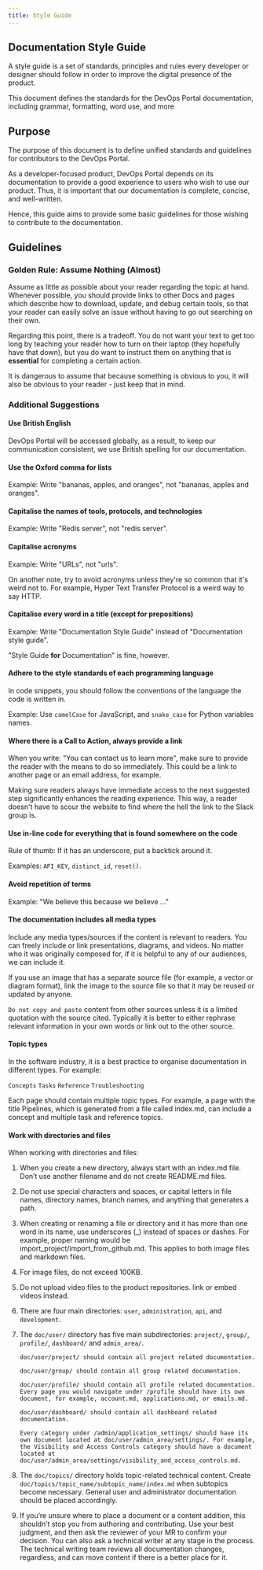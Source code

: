 ```yaml
---
title: Style Guide
---
```


## Documentation Style Guide

A style guide is a set of standards, principles and rules every developer or designer should follow in order to improve the digital presence of the product.

This document defines the standards for the DevOps Portal documentation, including grammar, formatting, word use, and more

## Purpose

The purpose of this document is to define unified standards and guidelines for contributors to the DevOps Portal.

As a developer-focused product, DevOps Portal depends on its documentation to provide a good experience to users who wish to use our product. Thus, it is important that our documentation is complete, concise, and well-written.

Hence, this guide aims to provide some basic guidelines for those wishing to contribute to the documentation.

## Guidelines

### Golden Rule: Assume Nothing (Almost)

Assume as little as possible about your reader regarding the topic at hand. Whenever possible, you should provide links to other Docs and pages which describe how to download, update, and debug certain tools, so that your reader can easily solve an issue without having to go out searching on their own.

Regarding this point, there is a tradeoff. You do not want your text to get too long by teaching your reader how to turn on their laptop (they hopefully have that down), but you do want to instruct them on anything that is **essential** for completing a certain action.

It is dangerous to assume that because something is obvious to you, it will also be obvious to your reader - just keep that in mind.

### Additional Suggestions

#### Use British English

DevOps Portal will be accessed globally, as a result, to keep our communication consistent, we use British spelling for our documentation.

#### Use the Oxford comma for lists

Example: Write "bananas, apples, and oranges", not "bananas, apples and oranges".

#### Capitalise the names of tools, protocols, and technologies

Example: Write "Redis server", not "redis server".

#### Capitalise acronyms

Example: Write "URLs", not "urls".

On another note, try to avoid acronyms unless they're so common that it's weird not to. For example, Hyper Text Transfer Protocol is a weird way to say HTTP.

#### Capitalise every word in a title (except for prepositions)

Example: Write "Documentation Style Guide" instead of "Documentation style guide".

"Style Guide **for** Documentation" is fine, however.

#### Adhere to the style standards of each programming language

In code snippets, you should follow the conventions of the language the code is written in.

Example: Use `camelCase` for JavaScript, and `snake_case` for Python variables names.

#### Where there is a Call to Action, always provide a link

When you write: "You can contact us to learn more", make sure to provide the reader with the means to do so immediately. This could be a link to another page or an email address, for example.

Making sure readers always have immediate access to the next suggested step significantly enhances the reading experience. This way, a reader doesn't have to scour the website to find where the hell the link to the Slack group is.

#### Use in-line code for everything that is found somewhere on the code

Rule of thumb: If it has an underscore, put a backtick around it.

Examples: `API_KEY`, `distinct_id`, `reset()`.

#### Avoid repetition of terms

Example: "We believe this because we believe …"

#### The documentation includes all media types

Include any media types/sources if the content is relevant to readers. You can freely include or link presentations, diagrams, and videos. No matter who it was originally composed for, if it is helpful to any of our audiences, we can include it.

If you use an image that has a separate source file (for example, a vector or diagram format), link the image to the source file so that it may be reused or updated by anyone.

`Do not copy and paste` content from other sources unless it is a limited quotation with the source cited. Typically it is better to either rephrase relevant information in your own words or link out to the other source.

#### Topic types

In the software industry, it is a best practice to organise documentation in different types. For example:

`Concepts`
`Tasks`
`Reference`
`Troubleshooting`

Each page should contain multiple topic types. For example, a page with the title Pipelines, which is generated from a file called index.md, can include a concept and multiple task and reference topics.

#### Work with directories and files

When working with directories and files:

1. When you create a new directory, always start with an index.md file. Don’t use another filename and do not create README.md files.

2. Do not use special characters and spaces, or capital letters in file names, directory names, branch names, and anything that generates a path.

3. When creating or renaming a file or directory and it has more than one word in its name, use underscores (_) instead of spaces or dashes. For example, proper naming would be import_project/import_from_github.md. This applies to both image files and markdown files.

4. For image files, do not exceed 100KB.

5. Do not upload video files to the product repositories. link or embed videos instead.

6. There are four main directories: `user`, `administration`, `api`, and `development`.

7. The `doc/user/` directory has five main subdirectories: `project/`, `group/`, `profile/`, `dashboard/` and `admin_area/`.

       doc/user/project/ should contain all project related documentation. 

       doc/user/group/ should contain all group related documentation.

       doc/user/profile/ should contain all profile related documentation. Every page you would navigate under /profile should have its own document, for example, account.md, applications.md, or emails.md.
       
       doc/user/dashboard/ should contain all dashboard related documentation.
       
       Every category under /admin/application_settings/ should have its own document located at doc/user/admin_area/settings/. For example, the Visibility and Access Controls category should have a document located at doc/user/admin_area/settings/visibility_and_access_controls.md.

8. The `doc/topics/` directory holds topic-related technical content. Create `doc/topics/topic_name/subtopic_name/index.md` when subtopics become necessary. General user and administrator documentation should be placed accordingly.

9. If you’re unsure where to place a document or a content addition, this shouldn’t stop you from authoring and contributing. Use your best judgment, and then ask the reviewer of your MR to confirm your decision. You can also ask a technical writer at any stage in the process. The technical writing team reviews all documentation changes, regardless, and can move content if there is a better place for it.
